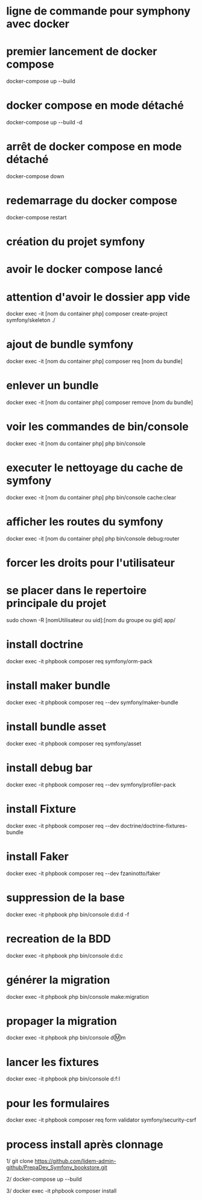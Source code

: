 # ligne de commande pour symphony avec docker

# premier lancement de docker compose
docker-compose up --build
# docker compose en mode détaché
docker-compose up --build -d 

# arrêt de docker compose en mode détaché
docker-compose down

# redemarrage du docker compose
docker-compose restart

# création du projet symfony
# avoir le docker compose lancé
# attention d'avoir le dossier app vide
docker exec -it [nom du container php] composer create-project symfony/skeleton ./

# ajout de bundle symfony
docker exec -it [nom du container php] composer req [nom du bundle]

# enlever un bundle 
docker exec -it [nom du container php] composer remove [nom du bundle]

# voir les commandes de bin/console
docker exec -it [nom du container php] php bin/console

# executer le nettoyage du cache de symfony
docker exec -it [nom du container php] php bin/console cache:clear

# afficher les routes du symfony
docker exec -it [nom du container php] php bin/console debug:router

# forcer les droits pour l'utilisateur
# se placer dans le repertoire principale du projet
sudo chown -R [nomUtilisateur ou uid]:[nom du groupe ou gid] app/

# install doctrine
docker exec -it phpbook composer req symfony/orm-pack 

# install  maker bundle
docker exec -it phpbook composer req --dev symfony/maker-bundle

# install bundle asset
docker exec -it phpbook composer req symfony/asset

# install debug bar
docker exec -it phpbook composer req --dev symfony/profiler-pack

# install Fixture
docker exec -it phpbook composer req --dev doctrine/doctrine-fixtures-bundle

# install Faker
docker exec -it phpbook composer req --dev fzaninotto/faker

# suppression de la base
docker exec -it phpbook php bin/console d:d:d -f

# recreation de la BDD
docker exec -it phpbook php bin/console d:d:c

# générer la migration
docker exec -it phpbook php bin/console make:migration

# propager la migration
docker exec -it phpbook php bin/console d:m:m

# lancer les fixtures
docker exec -it phpbook php bin/console d:f:l

# pour les formulaires
docker exec -it phpbook composer req form validator symfony/security-csrf

# process install après clonnage 
1/ git clone https://github.com/lidem-admin-github/PrepaDev_Symfony_bookstore.git

2/ docker-compose up --build

3/ docker exec -it phpbook composer install
